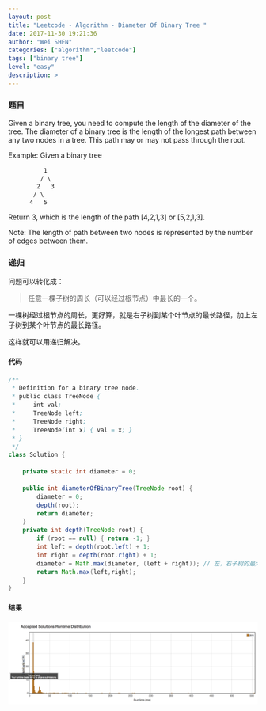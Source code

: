 ```yaml
---
layout: post
title: "Leetcode - Algorithm - Diameter Of Binary Tree "
date: 2017-11-30 19:21:36
author: "Wei SHEN"
categories: ["algorithm","leetcode"]
tags: ["binary tree"]
level: "easy"
description: >
---
```


### 题目
Given a binary tree, you need to compute the length of the diameter of the tree. The diameter of a binary tree is the length of the longest path between any two nodes in a tree. This path may or may not pass through the root.

Example:
Given a binary tree
```
          1
         / \
        2   3
       / \     
      4   5    
```

Return 3, which is the length of the path [4,2,1,3] or [5,2,1,3].

Note: The length of path between two nodes is represented by the number of edges between them.


### 递归
问题可以转化成：
> 任意一棵子树的周长（可以经过根节点）中最长的一个。

一棵树经过根节点的周长，更好算，就是右子树到某个叶节点的最长路径，加上左子树到某个叶节点的最长路径。

这样就可以用递归解决。

#### 代码
```java
/**
 * Definition for a binary tree node.
 * public class TreeNode {
 *     int val;
 *     TreeNode left;
 *     TreeNode right;
 *     TreeNode(int x) { val = x; }
 * }
 */
class Solution {

    private static int diameter = 0;

    public int diameterOfBinaryTree(TreeNode root) {
        diameter = 0;
        depth(root);
        return diameter;
    }
    private int depth(TreeNode root) {
        if (root == null) { return -1; }
        int left = depth(root.left) + 1;
        int right = depth(root.right) + 1;
        diameter = Math.max(diameter, (left + right)); // 左，右子树的最大深度相加
        return Math.max(left,right);
    }
}
```

#### 结果
![diameter-of-binary-tree-1](/images/leetcode/diameter-of-binary-tree-1.png)
